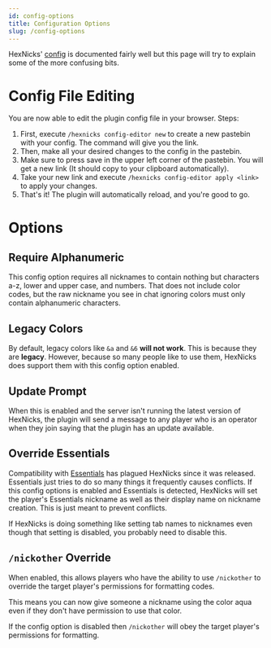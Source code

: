 ```yaml
---
id: config-options
title: Configuration Options
slug: /config-options
---
```


HexNicks' [config](https://github.com/MajekDev/HexNicks/blob/main/src/main/resources/config.yml) is documented fairly 
well but this page will try to explain some of the more confusing bits.

# Config File Editing
You are now able to edit the plugin config file in your browser. Steps:
1. First, execute `/hexnicks config-editor new` to create a new pastebin with your config. The command will give you the link.
2. Then, make all your desired changes to the config in the pastebin.
3. Make sure to press save in the upper left corner of the pastebin. You will get a new link (It should copy to your clipboard automatically).
4. Take your new link and execute `/hexnicks config-editor apply <link>` to apply your changes.
5. That's it! The plugin will automatically reload, and you're good to go.

# Options

## Require Alphanumeric

This config option requires all nicknames to contain nothing but characters a-z, lower and upper case, 
and numbers. That does not include color codes, but the raw nickname you see in chat ignoring colors must 
only contain alphanumeric characters.

## Legacy Colors

By default, legacy colors like `&a` and `&6` **will not work**. This is because they are **legacy**. However, 
because so many people like to use them, HexNicks does support them with this config option enabled.

## Update Prompt

When this is enabled and the server isn't running the latest version of HexNicks, the plugin will send a message 
to any player who is an operator when they join saying that the plugin has an update available.

## Override Essentials

Compatibility with [Essentials](https://github.com/EssentialsX/Essentials) has plagued HexNicks since it was 
released. Essentials just tries to do so many things it frequently causes conflicts. If this config options is 
enabled and Essentials is detected, HexNicks will set the player's Essentials nickname as well as their display 
name on nickname creation. This is just meant to prevent conflicts.

If HexNicks is doing something like setting tab names to nicknames even though that setting 
is disabled, you probably need to disable this.

## `/nickother` Override

When enabled, this allows players who have the ability to use `/nickother` to override the target player's permissions for formatting codes.

This means you can now give someone a nickname using the color aqua even if they don't have permission to use that color.

If the config option is disabled then `/nickother` will obey the target player's permissions for formatting.